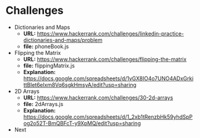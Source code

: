 # Challenges 
* Dictionaries and Maps
    * **URL:** https://www.hackerrank.com/challenges/linkedin-practice-dictionaries-and-maps/problem
    * **file:** phoneBook.js
* Flipping the Matrix
    * **URL:** https://www.hackerrank.com/challenges/flipping-the-matrix
    * **file:** flippingMatrix.js
    * **Explanation:** https://docs.google.com/spreadsheets/d/1vGX8IO4o7UNO4ADxGrkittBIet6eIxm8Vq6sgkHmsyA/edit?usp=sharing
* 2D Arrays
    * **URL:** https://www.hackerrank.com/challenges/30-2d-arrays
    * **file:** 2dArrays.js
    * **Explanation:** https://docs.google.com/spreadsheets/d/1_2xb1tRenzbHk59yhdSpPog2o52T-BmQBFcT-y9XpMQ/edit?usp=sharing
* Next
